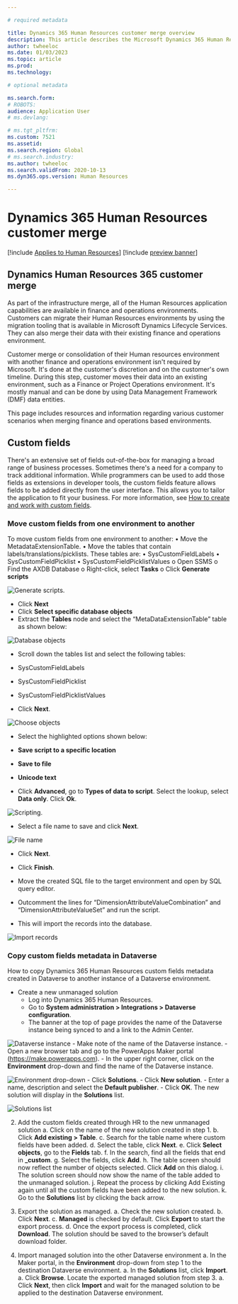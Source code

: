 ```yaml
---

# required metadata

title: Dynamics 365 Human Resources customer merge overview
description: This article describes the Microsoft Dynamics 365 Human Resources customer merge.
author: twheeloc
ms.date: 01/03/2023
ms.topic: article
ms.prod: 
ms.technology: 

# optional metadata

ms.search.form: 
# ROBOTS: 
audience: Application User
# ms.devlang: 

# ms.tgt_pltfrm: 
ms.custom: 7521
ms.assetid: 
ms.search.region: Global
# ms.search.industry: 
ms.author: twheeloc
ms.search.validFrom: 2020-10-13
ms.dyn365.ops.version: Human Resources

---
```

# Dynamics 365 Human Resources customer merge 

[!include [Applies to Human Resources](../includes/applies-to-hr.md)]
[!include [preview banner](../includes/preview-banner.md)]

## Dynamics Human Resources 365 customer merge

As part of the infrastructure merge, all of the Human Resources application capabilities are available in finance and operations environments. Customers can migrate their Human Resources environments by using the migration tooling that is available in Microsoft Dynamics Lifecycle Services. They can also merge their data with their existing finance and operations environment.

Customer merge or consolidation of their Human resources environment with another finance and operations environment isn't required by Microsoft. It's done at the customer's discretion and on the customer's own timeline. During this step, customer moves their data into an existing environment, such as a Finance or Project Operations environment. It's mostly manual and can be done by using Data Management Framework (DMF) data entities.

This page includes resources and information regarding various customer scenarios when merging finance and operations based environments. 

## Custom fields
There's an extensive set of fields out-of-the-box for managing a broad range of business processes. Sometimes there's a need for a company to track additional information. While programmers can be used to add those fields as extensions in developer tools, the custom fields feature allows fields to be added directly from the user interface. This allows you to tailor the application to fit your business. For more information, see [How to create and work with custom fields](/fin-ops/get-started/user-defined-fields). 

### Move custom fields from one environment to another
To move custom fields from one environment to another: 
•	Move the MetadataExtensionTable.
•	Move the tables that contain labels/translations/picklists. These tables are:
  •	SysCustomFieldLabels
  • SysCustomFieldPicklist
  • SysCustomFieldPicklistValues
      o	Open SSMS
      o	Find the AXDB Database
      o	Right-click, select **Tasks**
      o	Click **Generate scripts**
      
      
![Generate scripts.](media/Generate-scripts-1.png)
     
 - Click **Next**
 - Click **Select specific database objects**
 - Extract the **Tables** node and select the “MetaDataExtensionTable” table as shown below:

![Database objects](media/database-objects3.png)

 - Scroll down the tables list and select the following tables:  
  - SysCustomFieldLabels 
  - SysCustomFieldPicklist 
  - SysCustomFieldPicklistValues 
  
  
 - Click **Next**.

![Choose objects](media/choose-objects4.png)

 - Select the highlighted options shown below: 
  - **Save script to a specific location** 
  - **Save to file** 
  - **Unicode text**

 - Click **Advanced**, go to **Types of data to script**. Select the lookup, select **Data only**. Click **Ok**.

![Scripting.](media/set-scripting5.png)

 - Select a file name to save and click **Next**.

![File name](media/file-name6.png)

 - Click **Next**.
 - Click **Finish**.


 - Move the created SQL file to the target environment and open by SQL query editor.

 - Outcomment the lines for “DimensionAttributeValueCombination” and “DimensionAttributeValueSet” and run the script. 
 - This will import the records into the database.

![Import records](media/record-import7.png)

### Copy custom fields metadata in Dataverse

How to copy Dynamics 365 Human Resources custom fields metadata created in Dataverse to another instance of a Dataverse environment.

 - Create a new unmanaged solution
    -   Log into Dynamics 365 Human Resources.
    -   Go to **System administration > Integrations > Dataverse configuration**.
    -   The banner at the top of page provides the name of the Dataverse instance being synced to and a link to the Admin Center. 

![Dataverse instance](media/dataverse-integration8.png)
    -   Make note of the name of the Dataverse instance.
    -   Open a new browser tab and go to the PowerApps Maker portal (https://make.powerapps.com).
    -   In the upper right corner, click on the **Environment** drop-down and find the name of the Dataverse instance.

![Environment drop-down](media/environment-name10.png)
    -   Click **Solutions**.
    -   Click **New solution**.
    -   Enter a name, description and select the **Default publisher**. 
    -   Click **OK**. The new solution will display in the **Solutions** list.

![Solutions list](media/solutions-list11.png)


2.	Add the custom fields created through HR to the new unmanaged solution
    a.   Click on the name of the new solution created in step 1.
    b.   Click **Add existing > Table**.
    c.   Search for the table name where custom fields have been added. 
    d.   Select the table, click **Next**.
    e.   Click **Select objects**, go to the **Fields** tab.
    f.   In the search, find all the fields that end in **_custom**. 
    g.   Select the fields, click **Add**. 
    h.   The table screen should now reflect the number of objects selected. Click **Add** on this dialog.
    i.   The solution screen should now show the name of the table added to the unmanaged solution.
    j.   Repeat the process by clicking Add Existing again until all the custom fields have been added to the new solution.
    k.   Go to the **Solutions** list by clicking the back arrow.
    
    
3.	Export the solution as managed.
    a.   Check the new solution created.
    b.   Click **Next**.
    c.   **Managed** is checked by default. Click **Export** to start the export process.
    d.   Once the export process is completed, click **Download**. The solution should be saved to the browser’s default download folder.

4.	Import managed solution into the other Dataverse environment
    a.   In the Maker portal, in the **Environment** drop-down from step 1 to the destination Dataverse environment.
    a.   In the **Solutions** list, click **Import**.
    a.   Click **Browse**. Locate the exported managed solution from step 3.
    a.   Click **Next**, then click **Import** and wait for the managed solution to be applied to the destination Dataverse environment.







